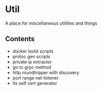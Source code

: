 # Util

A place for miscellaneous utilities and things

## Contents

- docker build scripts
- protoc gen scripts
- private ip extractor
- go to grpc method
- http roundtripper with discovery
- port range net listener
- tls self cert generator
